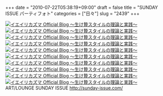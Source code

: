 +++
date = "2010-07-22T05:38:19+09:00"
draft = false
title = "SUNDAY ISSUE パーティフォト"
categories = ["日々"]
slug = "2439"
+++

<a href="http://ieiri.net/wordpress/wp-content/uploads/ameblo/blog_import_4f7a39bb70406.jpg"><img src="http://ieiri.net/wordpress/wp-content/uploads/ameblo/blog_import_4f7a39ba7fe4a.jpg" alt="イエイリカズマ Official Blog ～生け贄スタイルの理論と実践～" /></a><a href="http://ieiri.net/wordpress/wp-content/uploads/ameblo/blog_import_4f7a39bce697c.jpg"><img src="http://ieiri.net/wordpress/wp-content/uploads/ameblo/blog_import_4f7a39bbd8475.jpg" alt="イエイリカズマ Official Blog ～生け贄スタイルの理論と実践～" /></a><a href="http://ieiri.net/wordpress/wp-content/uploads/ameblo/blog_import_4f7a39be3bf1e.jpg"><img src="http://ieiri.net/wordpress/wp-content/uploads/ameblo/blog_import_4f7a39bd41456.jpg" alt="イエイリカズマ Official Blog ～生け贄スタイルの理論と実践～" /></a><a href="http://ieiri.net/wordpress/wp-content/uploads/ameblo/blog_import_4f7a39bf60040.jpg"><img src="http://ieiri.net/wordpress/wp-content/uploads/ameblo/blog_import_4f7a39beb60a8.jpg" alt="イエイリカズマ Official Blog ～生け贄スタイルの理論と実践～" /></a><a href="http://ieiri.net/wordpress/wp-content/uploads/ameblo/blog_import_4f7a39c07e7d8.jpg"><img src="http://ieiri.net/wordpress/wp-content/uploads/ameblo/blog_import_4f7a39bfe3040.jpg" alt="イエイリカズマ Official Blog ～生け贄スタイルの理論と実践～" /></a><a href="http://ieiri.net/wordpress/wp-content/uploads/ameblo/blog_import_4f7a39c1befd6.jpg"><img src="http://ieiri.net/wordpress/wp-content/uploads/ameblo/blog_import_4f7a39c1243db.jpg" alt="イエイリカズマ Official Blog ～生け贄スタイルの理論と実践～" /></a><a href="http://ieiri.net/wordpress/wp-content/uploads/ameblo/blog_import_4f7a39c31aa11.jpg"><img src="http://ieiri.net/wordpress/wp-content/uploads/ameblo/blog_import_4f7a39c257a4e.jpg" alt="イエイリカズマ Official Blog ～生け贄スタイルの理論と実践～" /></a><a href="http://ieiri.net/wordpress/wp-content/uploads/ameblo/blog_import_4f7a39c46b32b.jpg"><img src="http://ieiri.net/wordpress/wp-content/uploads/ameblo/blog_import_4f7a39c381d5a.jpg" alt="イエイリカズマ Official Blog ～生け贄スタイルの理論と実践～" /></a><a href="http://ieiri.net/wordpress/wp-content/uploads/ameblo/blog_import_4f7a39c5a825b.jpg"><img src="http://ieiri.net/wordpress/wp-content/uploads/ameblo/blog_import_4f7a39c4e91f6.jpg" alt="イエイリカズマ Official Blog ～生け贄スタイルの理論と実践～" /></a><a href="http://ieiri.net/wordpress/wp-content/uploads/ameblo/blog_import_4f7a39c6d9bbd.jpg"><img src="http://ieiri.net/wordpress/wp-content/uploads/ameblo/blog_import_4f7a39c606702.jpg" alt="イエイリカズマ Official Blog ～生け贄スタイルの理論と実践～" /></a>
ART/LOUNGE SUNDAY ISSUE
<a href="http://sunday-issue.com/" target="_blank">http://sunday-issue.com/</a>
